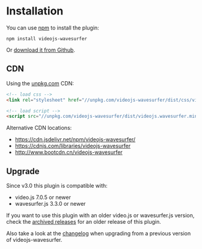 # Installation

You can use [npm](https://www.npmjs.org) to install the plugin:

```
npm install videojs-wavesurfer
```

Or [download it from Github](https://github.com/collab-project/videojs-wavesurfer/releases).

## CDN

Using the [unpkg.com](https://unpkg.com) CDN:

```html
<!-- load css -->
<link rel="stylesheet" href="//unpkg.com/videojs-wavesurfer/dist/css/videojs.wavesurfer.min.css">

<!-- load script -->
<script src="//unpkg.com/videojs-wavesurfer/dist/videojs.wavesurfer.min.js"></script>
```

Alternative CDN locations:

- https://cdn.jsdelivr.net/npm/videojs-wavesurfer/
- https://cdnjs.com/libraries/videojs-wavesurfer
- http://www.bootcdn.cn/videojs-wavesurfer

## Upgrade

Since v3.0 this plugin is compatible with:

- video.js 7.0.5 or newer
- wavesurfer.js 3.3.0 or newer

If you want to use this plugin with an older video.js or wavesurfer.js version,
check the [archived releases](https://github.com/collab-project/videojs-wavesurfer/releases)
for an older release of this plugin.

Also take a look at the [changelog](changelog.md) when upgrading from a previous
version of videojs-wavesurfer.
